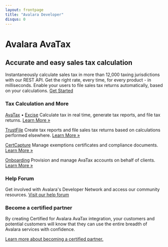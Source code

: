 ```yaml
---
layout: frontpage
title: "Avalara Developer"
disqus: 0
---
```


<h1>Avalara AvaTax</h1>
<h2>Accurate and easy sales tax calculation</h2>
Instantaneously calculate sales tax in more than 12,000 taxing jurisdictions with our REST API. Get the right rate, every time, for every product - in milliseconds. Enable your users to file sales tax returns automatically, based on your calculations. <a class="button large" href="/avatax/getting-started">Get Started</a>
<h3>Tax Calculation and More</h3>
<a href="/avatax/">AvaTax</a> • <a href="/excise/">Excise</a>
Calculate tax in real time, generate tax reports, and file tax returns. <a href="/avalara-apis.html#tax-calculation">Learn More »</a>

<a href="/trustfile/">TrustFile</a>
Create tax reports and file sales tax returns based on calculations performed elsewhere. <a href="/avalara-apis.html#returns-and-filing">Learn More »</a>

<a href="/certcapture/">CertCapture</a>
Manage exemptions certificates and compliance documents. <a href="/avalara-apis.html#certificate-management">Learn More »</a>

<a href="/onboarding/">Onboarding</a>
Provision and manage AvaTax accounts on behalf of clients. <a href="/avalara-apis.html#other">Learn More »</a>
<h3>Help Forum</h3>
Get involved with Avalara's Developer Network and access our community resources. <a href="https://community.avalara.com/avalara/category_sets/developers">Visit our help forum</a>
<h3>Become a certified partner</h3>
By creating Certified for Avalara AvaTax integration, your customers and potential customers will know that they can use the entire breadth of Avalara services with confidence.

<a href="/certification/">Learn more about becoming a certified partner.</a>

